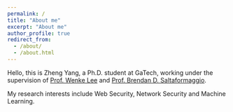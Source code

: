 ```yaml
---
permalink: /
title: "About me"
excerpt: "About me"
author_profile: true
redirect_from: 
  - /about/
  - /about.html
---
```


Hello, this is Zheng Yang, a Ph.D. student at GaTech, working under the supervision of [Prof. Wenke Lee](https://wenke.gtisc.gatech.edu/)
and [Prof. Brendan D. Saltaformaggio](https://saltaformaggio.ece.gatech.edu/). 

My research interests include
Web Security, Network Security and Machine Learning.
